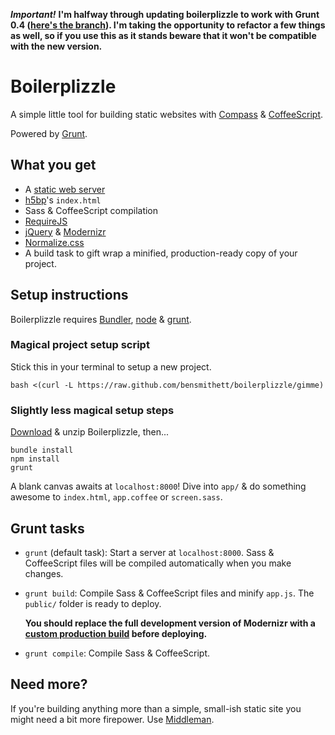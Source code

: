 ***Important!*** **I'm halfway through updating boilerplizzle to work with Grunt 0.4 ([here's the branch](https://github.com/bensmithett/boilerplizzle/compare/update-for-grunt-0.4)). I'm taking the opportunity to refactor a few things as well, so if you use this as it stands beware that it won't be compatible with the new version.**

# Boilerplizzle

A simple little tool for building static websites with [Compass](http://compass-style.org/) & [CoffeeScript](http://coffeescript.org/).

Powered by [Grunt](http://gruntjs.com/).

## What you get
- A [static web server](https://github.com/gruntjs/grunt-contrib-connect)
- [h5bp](http://html5boilerplate.com/)'s `index.html`
- Sass & CoffeeScript compilation
- [RequireJS](http://requirejs.org/)
- [jQuery](http://jquery.com/) & [Modernizr](http://modernizr.com/)
- [Normalize.css](http://necolas.github.com/normalize.css/)
- A build task to gift wrap a minified, production-ready copy of your project.

## Setup instructions

Boilerplizzle requires [Bundler](http://gembundler.com/#getting-started), [node](http://nodejs.org/) & [grunt](http://gruntjs.com/getting-started).

### Magical project setup script

Stick this in your terminal to setup a new project.

```
bash <(curl -L https://raw.github.com/bensmithett/boilerplizzle/gimme)
```

### Slightly less magical setup steps

[Download](https://github.com/bensmithett/boilerplizzle/zipball/master/) & unzip Boilerplizzle, then...

```
bundle install
npm install
grunt
```

A blank canvas awaits at `localhost:8000`! Dive into `app/` & do something awesome to `index.html`, `app.coffee` or `screen.sass`.

## Grunt tasks

- `grunt` (default task): Start a server at `localhost:8000`. Sass & CoffeeScript files will be compiled automatically when you make changes.

- `grunt build`: Compile Sass & CoffeeScript files and minify `app.js`. The `public/` folder is ready to deploy.

  **You should replace the full development version of Modernizr with a [custom production build](http://modernizr.com/download/) before deploying.**

- `grunt compile`: Compile Sass & CoffeeScript.

## Need more?
If you're building anything more than a simple, small-ish static site you might need a bit more firepower. Use [Middleman](http://middlemanapp.com/).
